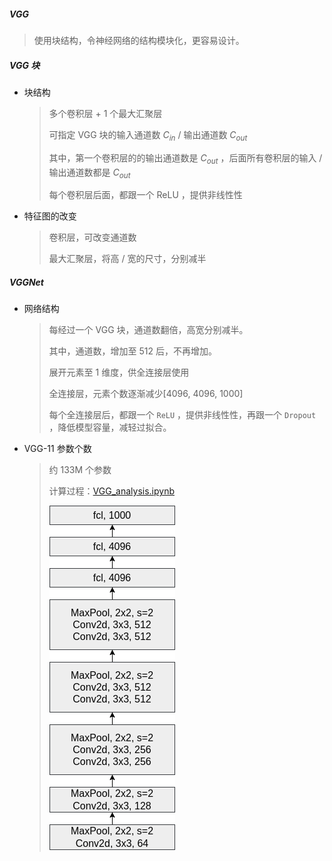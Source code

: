 ##### VGG

> 使用块结构，令神经网络的结构模块化，更容易设计。

##### VGG 块

- 块结构
  
  > 多个卷积层 + 1 个最大汇聚层
  > 
  > 可指定 VGG 块的输入通道数 $C_{in}$ / 输出通道数 $C_{out}$
  > 
  > 其中，第一个卷积层的的输出通道数是 $C_{out}$ ，后面所有卷积层的输入 / 输出通道数都是 $C_{out}$ 
  > 
  > 每个卷积层后面，都跟一个 ReLU ，提供非线性性

- 特征图的改变
  
  > 卷积层，可改变通道数
  > 
  > 最大汇聚层，将高 / 宽的尺寸，分别减半

##### VGGNet

- 网络结构
  
  > 每经过一个 VGG 块，通道数翻倍，高宽分别减半。
  > 
  > 其中，通道数，增加至 512 后，不再增加。
  > 
  > 展开元素至 1 维度，供全连接层使用
  > 
  > 全连接层，元素个数逐渐减少[4096, 4096, 1000]
  > 
  > 每个全连接层后，都跟一个 `ReLU` ，提供非线性性，再跟一个 `Dropout` ，降低模型容量，减轻过拟合。

- VGG-11 参数个数
  
  > 约 133M 个参数
  > 
  > 计算过程：[VGG_analysis.ipynb](https://github.com/garrisonz/reproduce/blob/main/VGG/VGG_analysis.ipynb) 
  > 
  > ![](https://github.com/garrisonz/reproduce/blob/main/VGG/VGG-11.png?raw=true)
